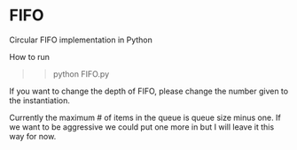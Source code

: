 # FIFO
Circular FIFO implementation in Python  

How to run

>> python FIFO.py

If you want to change the depth of FIFO, please change the number given to the instantiation. 

Currently the maximum # of items in the queue is queue size minus one. If we want to be aggressive we could put one more in but I will leave it this way for now. 